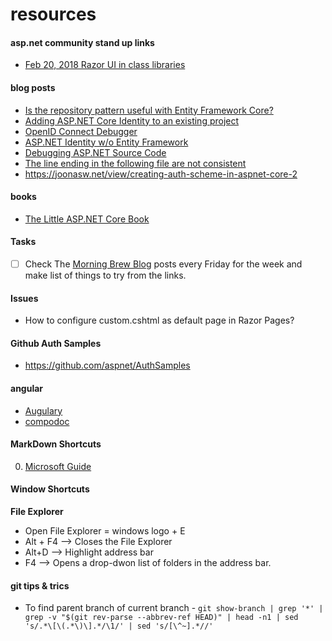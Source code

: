 # resources

#### asp.net community stand up links
* [Feb 20, 2018 Razor UI in class libraries](https://www.one-tab.com/page/PiTdahJmTn65szGajXoqwA)


#### blog posts
* [Is the repository pattern useful with Entity Framework Core?](https://www.thereformedprogrammer.net/is-the-repository-pattern-useful-with-entity-framework-core/)
* [Adding ASP.NET Core Identity to an existing project](https://hanson.io/bootstrapping-asp-net-core-week-4/)
* [OpenID Connect Debugger](https://www.recaffeinate.co/post/introducing-openid-connect-debugger/)
* [ASP.NET Identity w/o Entity Framework](https://markjohnson.io/articles/asp-net-core-identity-without-entity-framework/)
* [Debugging ASP.NET Source Code](https://www.stevejgordon.co.uk/debugging-asp-net-core-2-source)
* [The line ending in the following file are not consistent](http://www.adamtuliper.com/2015/10/stop-visual-studio-from-complaining.html)
* https://joonasw.net/view/creating-auth-scheme-in-aspnet-core-2

#### books
* [The Little ASP.NET Core Book](https://www.recaffeinate.co/book/)

#### Tasks
- [ ] Check The [Morning Brew Blog](http://blog.cwa.me.uk/) posts every Friday for the week and make list of things to try from the links.

#### Issues
* How to configure custom.cshtml as default page in Razor Pages?

#### Github Auth Samples
* https://github.com/aspnet/AuthSamples

#### angular
* [Augulary](https://augury.angular.io/)
* [compodoc](https://compodoc.github.io/compodoc/)


#### MarkDown Shortcuts
0. [Microsoft Guide](https://docs.microsoft.com/en-us/vsts/collaborate/markdown-guidance)
#### Window Shortcuts
**File Explorer** 
- Open File Explorer = windows logo + E
- Alt + F4 --> Closes the File Explorer
- Alt+D --> Highlight address bar
- F4 --> Opens a drop-dwon list of folders in the address bar.

#### git tips & trics
 - To find parent branch of current branch - `git show-branch | grep '*' | grep -v "$(git rev-parse --abbrev-ref HEAD)" | head -n1 | sed 's/.*\[\(.*\)\].*/\1/' | sed 's/[\^~].*//'`

